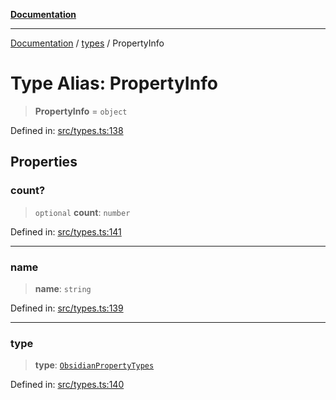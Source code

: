 [**Documentation**](../../README.md)

***

[Documentation](../../README.md) / [types](../README.md) / PropertyInfo

# Type Alias: PropertyInfo

> **PropertyInfo** = `object`

Defined in: [src/types.ts:138](https://github.com/Christian-Me/folder-to-tags-plugin/blob/bf42295620335492a0928fbbe8ccca5ae986f975/src/types.ts#L138)

## Properties

### count?

> `optional` **count**: `number`

Defined in: [src/types.ts:141](https://github.com/Christian-Me/folder-to-tags-plugin/blob/bf42295620335492a0928fbbe8ccca5ae986f975/src/types.ts#L141)

***

### name

> **name**: `string`

Defined in: [src/types.ts:139](https://github.com/Christian-Me/folder-to-tags-plugin/blob/bf42295620335492a0928fbbe8ccca5ae986f975/src/types.ts#L139)

***

### type

> **type**: [`ObsidianPropertyTypes`](ObsidianPropertyTypes.md)

Defined in: [src/types.ts:140](https://github.com/Christian-Me/folder-to-tags-plugin/blob/bf42295620335492a0928fbbe8ccca5ae986f975/src/types.ts#L140)
